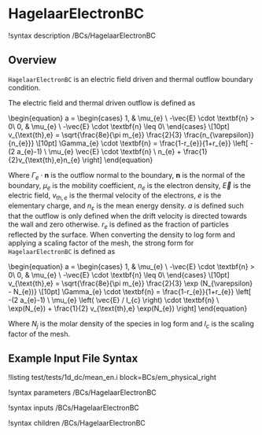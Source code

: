 # HagelaarElectronBC

!syntax description /BCs/HagelaarElectronBC

## Overview

`HagelaarElectronBC` is an electric field driven and thermal outflow boundary condition.

The electric field and thermal driven outflow is defined as

\begin{equation}
a =
\begin{cases}
1, & \mu_{e} \ -\vec{E} \cdot \textbf{n} > 0\\
0, & \mu_{e} \ -\vec{E} \cdot \textbf{n} \leq 0\\
\end{cases} \\[10pt]
v_{\text{th},e} = \sqrt{\frac{8e}{\pi m_{e}} \frac{2}{3} \frac{n_{\varepsilon}}{n_{e}}} \\[10pt]
\Gamma_{e} \cdot \textbf{n} = \frac{1-r_{e}}{1+r_{e}} \left[ -(2 a_{e}-1) \ \mu_{e} 
\vec{E} 
\cdot \textbf{n} \ n_{e} + \frac{1}{2}v_{\text{th},e}n_{e} \right]
\end{equation}

Where $\Gamma_e \cdot \textbf{n}$ is the outflow normal to the boundary, $\textbf{n}$ is the normal of the boundary,
$\mu_{e}$ is the mobility coefficient, $n_{e}$ is the electron density, $\vec{E}$ is
the electric field, $v_{\text{th},e}$ is the thermal velocity of the electrons, $e$ is the elementary charge, and $n_{\varepsilon}$ is the mean energy density. $a$ is defined such that the outflow is only defined when the drift velocity is directed towards the wall and zero otherwise. $r_e$ is defined as the fraction of particles reflected by the surface. When converting the density to log form and applying a scaling
factor of the mesh, the strong form for `HagelaarElectronBC` is defined as

\begin{equation}
a =
\begin{cases}
1, & \mu_{e} \ -\vec{E} \cdot \textbf{n} > 0\\
0, & \mu_{e} \ -\vec{E} \cdot \textbf{n} \leq 0\\
\end{cases} \\[10pt]
v_{\text{th},e} = \sqrt{\frac{8e}{\pi m_{e}} \frac{2}{3} \exp (N_{\varepsilon} - N_{e})} \\[10pt]
\Gamma_{e} \cdot \textbf{n} = \frac{1-r_{e}}{1+r_{e}} \left[ -(2 a_{e}-1) \ \mu_{e}
\left( \vec{E} / l_{c} \right)
\cdot \textbf{n} \ \exp(N_{e})  + \frac{1}{2}
v_{\text{th},e}
\exp(N_{e}) \right]
\end{equation}

Where $N_{j}$ is the molar density of the species in log form and
$l_{c}$ is the scaling factor of the mesh.

## Example Input File Syntax


!listing test/tests/1d_dc/mean_en.i block=BCs/em_physical_right

!syntax parameters /BCs/HagelaarElectronBC

!syntax inputs /BCs/HagelaarElectronBC

!syntax children /BCs/HagelaarElectronBC
